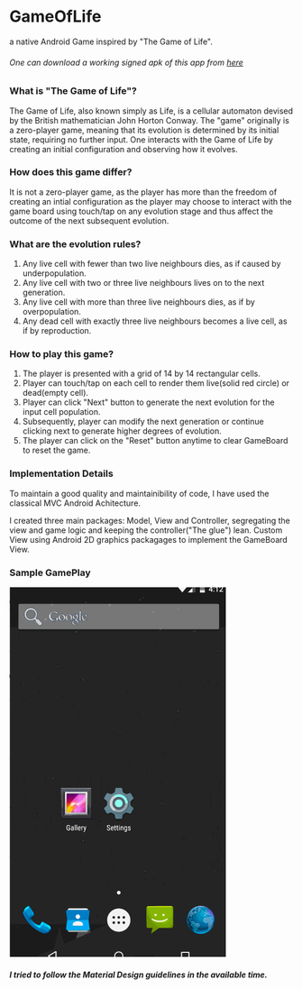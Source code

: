 # GameOfLife
a native Android Game inspired by "The Game of Life".
###### One can download a working signed apk of this app from [here](https://github.com/nilamdeka23/GameOfLife/blob/master/app/app-release.apk?raw=true)

### What is "The Game of Life"?
The Game of Life, also known simply as Life, is a cellular automaton devised by the British mathematician John Horton Conway.
The "game" originally is a zero-player game, meaning that its evolution is determined by its initial state, requiring no further input. 
One interacts with the Game of Life by creating an initial configuration and observing how it evolves.


### How does this game differ?
It is not a zero-player game, as the player has more than the freedom of creating an intial configuration as the player may choose to interact with
the game board using touch/tap on any evolution stage and thus affect the outcome of the next subsequent evolution.


### What are the evolution rules?
1. Any live cell with fewer than two live neighbours dies, as if caused by underpopulation.
2. Any live cell with two or three live neighbours lives on to the next generation.
3. Any live cell with more than three live neighbours dies, as if by overpopulation.
4. Any dead cell with exactly three live neighbours becomes a live cell, as if by reproduction.


### How to play this game?
1. The player is presented with a grid of 14 by 14 rectangular cells.
2. Player can touch/tap on each cell to render them live(solid red circle) or dead(empty cell).
3. Player can click "Next" button to generate the next evolution for the input cell population.
4. Subsequently, player can modify the next generation or continue clicking next to generate higher degrees of evolution.
5. The player can click on the "Reset" button anytime to clear GameBoard to reset the game.


### Implementation Details
To maintain a good quality and maintainibility of code, I have used the classical MVC Android Achitecture.

I created three main packages: Model, View and Controller, segregating the view and game logic and keeping the controller("The glue") lean.
Custom View using Android 2D graphics packagages to implement the GameBoard View.


### Sample GamePlay
![Alt Text](https://github.com/nilamdeka23/GameOfLife/blob/master/Screenshots/GameOfLife.gif)
##### I tried to follow the Material Design guidelines in the available time.

